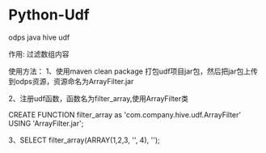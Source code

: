 # Python-Udf

odps java hive udf


作用:
  过滤数组内容
  
使用方法：
  1、使用maven clean package 打包udf项目jar包，然后把jar包上传到odps资源，资源命名为ArrayFilter.jar
  
  2、注册udf函数，函数名为filter_array,使用ArrayFilter类
  
  CREATE FUNCTION filter_array as 'com.company.hive.udf.ArrayFilter' USING 'ArrayFilter.jar';
  
  3、SELECT filter_array(ARRAY(1,2,3, '', 4), '');
